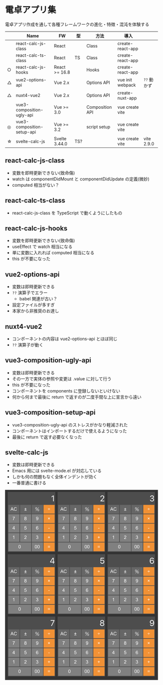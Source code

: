 # 電卓アプリ集

電卓アプリ作成を通して各種フレームワークの進化・特徴・混沌を体験する

|    | Name                       | FW            | 型  | 方法            | 導入             |             |
|----|----------------------------|---------------|-----|-----------------|------------------|-------------|
|    | react-calc-js-class        | React         |     | Class           | create-react-app |             |
|    | react-calc-ts-class        | React         | TS  | Class           | create-react-app |             |
| ○ | react-calc-js-hooks        | React >= 16.8 |     | Hooks           | create-react-app |             |
| △ | vue2-options-api           | Vue 2.x       |     | Options API     | vue init webpack | `??` 動かず |
| △ | nuxt4-vue2                 | Vue 2.x       |     | Options API     | create-nuxt-app  |             |
|    | vue3-composition-ugly-api  | Vue >= 3.0    |     | Composition API | vue create vite  |             |
| ◎ | vue3-composition-setup-api | Vue >= 3.2    |     | script setup    | vue create vite  |             |
| ☆ | svelte-calc-js             | Svelte 3.44.0 | TS? |                 | vue create vite  | vite 2.9.0  |

## react-calc-js-class

- 変数を即時更新できない(致命傷)
- watch は componentDidMount と componentDidUpdate の定義(微妙)
- computed 相当がない？

## react-calc-ts-class

- react-calc-js-class を TypeScript で動くようにしたもの

## react-calc-js-hooks

- 変数を即時更新できない(致命傷)
- useEffect で watch 相当になる
- 単に変数に入れれば computed 相当になる
- this が不要になった

## vue2-options-api

- 変数は即時更新できる
- `??` 演算子でエラー
  - babel 関連が古い？
- 設定ファイルが多すぎ
- 本家から非推奨のお達し

## nuxt4-vue2

- コンポーネントの内容は vue2-options-api とほぼ同じ
- `??` 演算子が動く

## vue3-composition-ugly-api

- 変数は即時更新できる
- その一方で実体の参照や変更は .value に対して行う
- this が不要になった
- コンポーネントを components に登録しないといけない
- 何から何まで最後に return で返すのが二度手間な上に宣言から遠い

## vue3-composition-setup-api

- vue3-composition-ugly-api のストレスがかなり軽減された
- コンポーネントはインポートするだけで使えるようになった
- 最後に return で返す必要なくなった

## svelte-calc-js

- 変数は即時更新できる
- Emacs 用には svelte-mode.el が対応している
- しかも何の問題もなく全体インデントが効く
- 一番普通に書ける

![](image.png)
